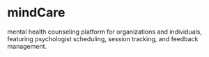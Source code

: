 # mindCare
mental health counseling platform for organizations and individuals, featuring psychologist scheduling, session tracking, and feedback management.
